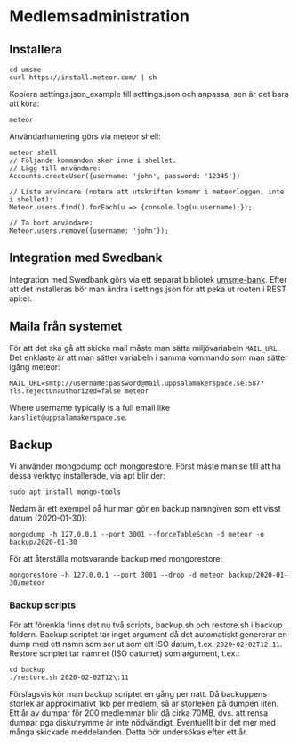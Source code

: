 # Medlemsadministration

## Installera

    cd umsme
    curl https://install.meteor.com/ | sh

Kopiera settings.json_example till settings.json och anpassa, sen är det bara att köra:

    meteor

Användarhantering görs via meteor shell:

    meteor shell
    // Följande kommandon sker inne i shellet.
    // Lägg till användare:
    Accounts.createUser({username: 'john', password: '12345'})

    // Lista användare (notera att utskriften komemr i meteorloggen, inte i shellet):
    Meteor.users.find().forEach(u => {console.log(u.username);});

    // Ta bort användare:
    Meteor.users.remove({username: 'john'});

## Integration med Swedbank
Integration med Swedbank görs via ett separat bibliotek [umsme-bank](https://github.com/uppsala-makerspace/umsme-bank).
Efter att det installeras bör man ändra i settings.json för att peka ut rooten i REST api:et.

## Maila från systemet
För att det ska gå att skicka mail måste man sätta miljövariabeln `MAIL_URL`. Det enklaste är att man sätter variabeln i samma kommando som man sätter igång meteor:

    MAIL_URL=smtp://username:password@mail.uppsalamakerspace.se:587?tls.rejectUnauthorized=false meteor

Where username typically is a full email like `kansliet@uppsalamakerspace.se`.

## Backup

Vi använder mongodump och mongorestore. Först måste man se till att ha dessa verktyg installerade, via apt blir der:

    sudo apt install mongo-tools

Nedam är ett exempel på hur man gör en backup namngiven som ett visst datum (2020-01-30):

    mongodump -h 127.0.0.1 --port 3001 --forceTableScan -d meteor -o backup/2020-01-30

För att återställa motsvarande backup med mongorestore:

    mongorestore -h 127.0.0.1 --port 3001 --drop -d meteor backup/2020-01-30/meteor

### Backup scripts
För att förenkla finns det nu två scripts, backup.sh och restore.sh i backup foldern. Backup scriptet tar inget argument då det automatiskt genererar en dump med ett namn som ser ut som ett ISO datum, t.ex. `2020-02-02T12:11`. Restore scriptet tar namnet (ISO datumet) som argument, t.ex.:

    cd backup
    ./restore.sh 2020-02-02T12\:11

Förslagsvis kör man backup scriptet en gång per natt. Då backuppens storlek är approximativt 1kb per medlem, så är storleken på dumpen liten. Ett år av dumpar för 200 medlemmar blir då cirka 70MB, dvs. att rensa dumpar pga diskutrymme är inte nödvändigt. Eventuellt blir det mer med många skickade meddelanden. Detta bör undersökas efter ett år.

